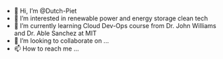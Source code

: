 - 👋 Hi, I’m @Dutch-Piet
- 👀 I’m interested in renewable power and energy storage clean tech
- 🌱 I’m currently learning Cloud Dev-Ops course from Dr. John Williams and Dr. Able Sanchez at MIT
- 💞️ I’m looking to collaborate on ...
- 📫 How to reach me ...

<!---
Dutch-Piet/Dutch-Piet is a ✨ special ✨ repository because its `README.md` (this file) appears on your GitHub profile.
You can click the Preview link to take a look at your changes.
--->
